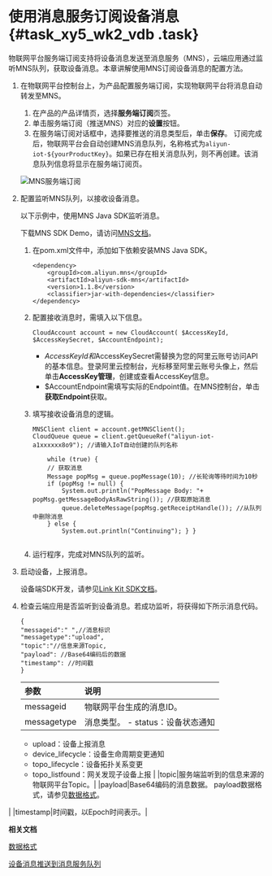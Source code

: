 # 使用消息服务订阅设备消息 {#task_xy5_wk2_vdb .task}

物联网平台服务端订阅支持将设备消息发送至消息服务（MNS），云端应用通过监听MNS队列，获取设备消息。本章讲解使用MNS订阅设备消息的配置方法。

1.  在物联网平台控制台上，为产品配置服务端订阅，实现物联网平台将消息自动转发至MNS。 

    1.  在产品的产品详情页，选择**服务端订阅**页签。
    2.  单击服务端订阅（推送MNS）对应的**设置**按钮。
    3.  在服务端订阅对话框中，选择要推送的消息类型后，单击**保存**。
    订阅完成后，物联网平台会自动创建MNS消息队列，名称格式为`aliyun-iot-${yourProductKey}`。如果已存在相关消息队列，则不再创建。该消息队列信息将显示在服务端订阅页。

    ![MNS服务端订阅](http://static-aliyun-doc.oss-cn-hangzhou.aliyuncs.com/assets/img/7461/156870480237625_zh-CN.png)

2.  配置监听MNS队列，以接收设备消息。 

    以下示例中，使用MNS Java SDK监听消息。

    下载MNS SDK Demo，请访问[MNS文档](https://www.alibabacloud.com/help/zh/doc-detail/27508.htm)。

    1.  在pom.xml文件中，添加如下依赖安装MNS Java SDK。

        ``` {#codeblock_f55_m9z_vs0}
        <dependency>
            <groupId>com.aliyun.mns</groupId>
            <artifactId>aliyun-sdk-mns</artifactId>
            <version>1.1.8</version>
            <classifier>jar-with-dependencies</classifier>
        </dependency>
        ```

    2.  配置接收消息时，需填入以下信息。

        ``` {#codeblock_kx3_dsk_fuc}
        CloudAccount account = new CloudAccount( $AccessKeyId, $AccessKeySecret, $AccountEndpoint);
        ```

        -   $AccessKeyId和$AccessKeySecret需替换为您的阿里云账号访问API的基本信息。登录阿里云控制台，光标移至阿里云账号头像上，然后单击**AccessKey管理**，创建或查看AccessKey信息。
        -   $AccountEndpoint需填写实际的Endpoint值。在MNS控制台，单击**获取Endpoint**获取。
    3.  填写接收设备消息的逻辑。

        ``` {#codeblock_0bq_gsm_j8o}
        MNSClient client = account.getMNSClient(); 
        CloudQueue queue = client.getQueueRef("aliyun-iot-a1xxxxxx8o9"); //请输入IoT自动创建的队列名称
        
            while (true) { 
            // 获取消息 
            Message popMsg = queue.popMessage(10); //长轮询等待时间为10秒      
            if (popMsg != null) { 
                System.out.println("PopMessage Body: "+ popMsg.getMessageBodyAsRawString()); //获取原始消息 
                queue.deleteMessage(popMsg.getReceiptHandle()); //从队列中删除消息 
            } else { 
                System.out.println("Continuing"); } }
        							
        ```

    4.  运行程序，完成对MNS队列的监听。
3.  启动设备，上报消息。 

    设备端SDK开发，请参见[Link Kit SDK文档](https://www.alibabacloud.com/help/doc-detail/96624.htm)。

4.  检查云端应用是否监听到设备消息。若成功监听，将获得如下所示消息代码。 

    ``` {#codeblock_w7p_6lf_hgk}
    {
    "messageid":" ",//消息标识
    "messagetype":"upload",
    "topic":"//信息来源Topic,
    "payload": //Base64编码后的数据
    "timestamp": //时间戳
    }
    ```

    |参数|说明|
    |:-|:-|
    |messageid|物联网平台生成的消息ID。|
    |messagetype|消息类型。     -   status：设备状态通知
    -   upload：设备上报消息
    -   device\_lifecycle：设备生命周期变更通知
    -   topo\_lifecycle：设备拓扑关系变更
    -   topo\_listfound：网关发现子设备上报
 |
    |topic|服务端监听到的信息来源的物联网平台Topic。|
    |payload|Base64编码的消息数据。 payload数据格式，请参见[数据格式](intl.zh-CN/用户指南/规则引擎/数据流转/数据格式.md#)。

 |
    |timestamp|时间戳，以Epoch时间表示。|


**相关文档**  


[数据格式](intl.zh-CN/用户指南/规则引擎/数据流转/数据格式.md#)

[设备消息推送到消息服务队列](../../../../intl.zh-CN/最佳实践/设备消息推送到消息服务队列.md#)

